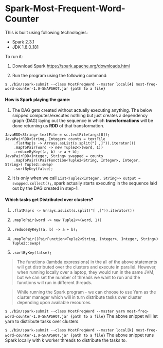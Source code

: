 # Spark-Most-Frequent-Word-Counter

This is built using following technologies:
  - Spark 2.3.1
  - JDK 1.8.0_181

To run it:
1) Download Spark https://spark.apache.org/downloads.html

2) Run the program using the following command:
```
$ ./bin/spark-submit --class MostFreqWord --master local[4] most-freq-word-counter-1.0-SNAPSHOT.jar {path to a file}
```

#### How is Spark playing the game:

1) The DAG gets created without actually executing anything. 
The below snipped computes/executes nothing but just creates a dependency graph (DAG) laying out the sequence in which
**transformations** will be done returning us **RDD** of that transformation. 
```
JavaRDD<String> textFile = sc.textFile(args[0]);
JavaPairRDD<String, Integer> counts = textFile
    .flatMap(s -> Arrays.asList(s.split("[ ,]")).iterator())
    .mapToPair(word -> new Tuple2<>(word, 1))
    .reduceByKey((a, b) -> a + b);
JavaPairRDD<Integer, String> swapped = counts
    .mapToPair((PairFunction<Tuple2<String, Integer>, Integer, String>) Tuple2::swap)
    .sortByKey(false);
```

2) It is only when we call ``List<Tuple2<Integer, String>> output = swapped.collect();``, spark actually starts executing in the sequence laid out by the DAG created in step-1.

#### Which tasks get Distributed over clusters?

1) ``.flatMap(s -> Arrays.asList(s.split("[ ,]")).iterator())``

2)  ``.mapToPair(word -> new Tuple2<>(word, 1))``

3) ``.reduceByKey((a, b) -> a + b);``

4) ``.mapToPair((PairFunction<Tuple2<String, Integer>, Integer, String>) Tuple2::swap)``

5) ``.sortByKey(false);``

> The functions (lambda expressions) in the all of the above statements will get distributed over the clusters and execute in parallel.
However, when running locally over a laptop, they would run in the same JVM, but we can set the number of threads we want to run and
the functions will run in different threads.

> While running the Spark program - we can choose to use Yarn as the cluster manager which will in turn distribute tasks over cluster depending
upon available resources. 

```$ ./bin/spark-submit --class MostFreqWord --master yarn most-freq-word-counter-1.0-SNAPSHOT.jar {path to a file}```
The above snippet will let yarn to distribute tasks over clusters

```$ ./bin/spark-submit --class MostFreqWord --master local[k] most-freq-word-counter-1.0-SNAPSHOT.jar {path to a file}```
The above snippet runs Spark locally with k worker threads to distribute the tasks to.  